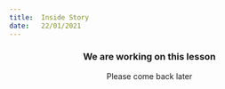 ```yaml
---
title:  Inside Story
date:   22/01/2021
---
```


### <center>We are working on this lesson</center>
<center>Please come back later</center>